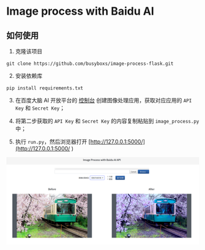 # Image process with Baidu AI

## 如何使用

1. 克隆该项目
```shell script
git clone https://github.com/busyboxs/image-process-flask.git
```
2. 安装依赖库
```shell script
pip install requirements.txt
```
3. 在百度大脑 AI 开放平台的 [控制台](https://console.bce.baidu.com/?fromai=1#/aip/overview) 创建图像处理应用，获取对应应用的 `API Key` 和 `Secret Key`；
4. 将第二步获取的 `API Key` 和 `Secret Key` 的内容复制粘贴到 `image_process.py` 中；

5. 执行 `run.py`，然后浏览器打开 [http://127.0.0.1:5000/](http://127.0.0.1:5000/ )

![](result/show2.png)